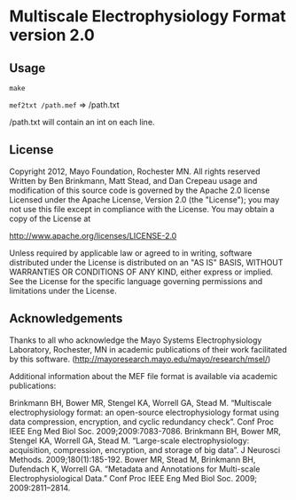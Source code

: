 # Multiscale Electrophysiology Format version 2.0

## Usage

`make`

`mef2txt /path.mef` => /path.txt

/path.txt will contain an int on each line.


## License

Copyright 2012, Mayo Foundation, Rochester MN. All rights reserved
Written by Ben Brinkmann, Matt Stead, and Dan Crepeau
usage and modification of this source code is governed by the Apache 2.0 license
Licensed under the Apache License, Version 2.0 (the "License");
you may not use this file except in compliance with the License.
You may obtain a copy of the License at

   http://www.apache.org/licenses/LICENSE-2.0

Unless required by applicable law or agreed to in writing, software
distributed under the License is distributed on an "AS IS" BASIS,
WITHOUT WARRANTIES OR CONDITIONS OF ANY KIND, either express or implied.
See the License for the specific language governing permissions and
limitations under the License.


## Acknowledgements

Thanks to all who acknowledge the Mayo Systems Electrophysiology Laboratory, Rochester, MN
in academic publications of their work facilitated by this software. (http://mayoresearch.mayo.edu/mayo/research/msel/)

Additional information about the MEF file format is available via academic publications:

Brinkmann BH, Bower MR, Stengel KA, Worrell GA, Stead M. “Multiscale electrophysiology format: an open-source electrophysiology format using data compression, encryption, and cyclic redundancy check”. Conf Proc IEEE Eng Med Biol Soc. 2009;2009:7083-7086.
Brinkmann BH, Bower MR, Stengel KA, Worrell GA, Stead M. “Large-scale electrophysiology: acquisition, compression, encryption, and storage of big data”. J Neurosci Methods. 2009;180(1):185-192.
Bower MR, Stead M, Brinkmann BH, Dufendach K, Worrell GA. “Metadata and Annotations for Multi-scale Electrophysiological Data.” Conf Proc IEEE Eng Med Biol Soc. 2009; 2009:2811–2814.
